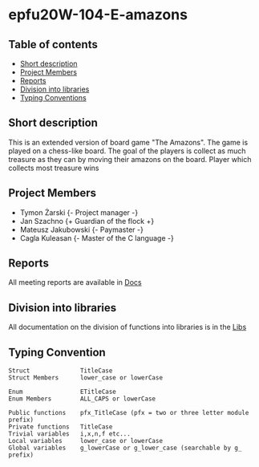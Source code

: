 # epfu20W-104-E-amazons

## Table of contents

- [Short description](#short-description)
- [Project Members](#project-members)
- [Reports](#reports)
- [Division into libraries](#division-into-libraries)
- [Typing Conventions](#convention)

## Short description

This is an extended version of board game "The Amazons".
The game is played on a chess-like board.
The goal of the players is collect as much treasure as they can by moving their amazons on the board.
Player which collects most treasure wins

## Project Members

- Tymon Żarski {- Project manager -}
- Jan Szachno {+ Guardian of the flock +}
- Mateusz Jakubowski {- Paymaster -}
- Cagla Kuleasan {- Master of the C language -}

## Reports

All meeting reports are available in [Docs](https://gitlab-stud.elka.pw.edu.pl/mjakubo3/epfu20w-104-E-amazons/-/tree/master/Docs 'Projets Docs')

## Division into libraries

All documentation on the division of functions into libraries is in the [Libs](https://gitlab-stud.elka.pw.edu.pl/mjakubo3/epfu20w-104-E-amazons/-/blob/master/Lib/libs.txt 'Projects Libs')

## Typing Convention

```
Struct              TitleCase
Struct Members      lower_case or lowerCase

Enum                ETitleCase
Enum Members        ALL_CAPS or lowerCase

Public functions    pfx_TitleCase (pfx = two or three letter module prefix)
Private functions   TitleCase
Trivial variables   i,x,n,f etc...
Local variables     lower_case or lowerCase
Global variables    g_lowerCase or g_lower_case (searchable by g_ prefix)
```
